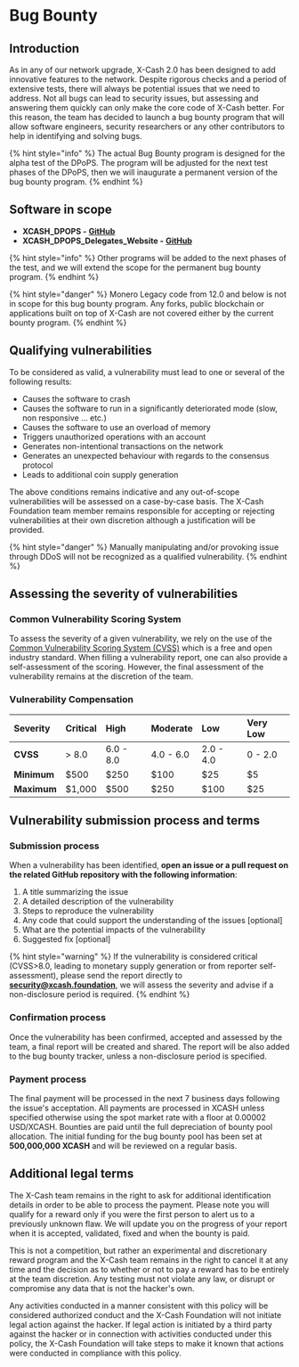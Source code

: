 # Bug Bounty

## Introduction

As in any of our network upgrade, X-Cash 2.0 has been designed to add innovative features to the network. Despite rigorous checks and a period of extensive tests, there will always be potential issues that we need to address. Not all bugs can lead to security issues, but assessing and answering them quickly can only make the core code of X-Cash better. For this reason, the team has decided to launch a bug bounty program that will allow software engineers, security researchers or any other contributors to help in identifying and solving bugs.

{% hint style="info" %}
The actual Bug Bounty program is designed for the alpha test of the DPoPS. The program will be adjusted for the next test phases of the DPoPS, then we will inaugurate a permanent version of the bug bounty program.
{% endhint %}

## Software in scope

* **XCASH\_DPOPS -** [**GitHub**](https://github.com/X-CASH-official/XCASH_DPOPS)
* **XCASH\_DPOPS\_Delegates\_Website -** [**GitHub**](https://github.com/X-CASH-official/XCASH_DPOPS_delegates_website)

{% hint style="info" %}
Other programs will be added to the next phases of the test, and we will extend the scope for the permanent bug bounty program.
{% endhint %}

{% hint style="danger" %}
Monero Legacy code from 12.0 and below is not in scope for this bug bounty program. Any forks, public blockchain or applications built on top of X-Cash are not covered either by the current bounty program.
{% endhint %}

## Qualifying vulnerabilities

To be considered as valid, a vulnerability must lead to one or several of the following results:

* Causes the software to crash
* Causes the software to run in a significantly deteriorated mode \(slow, non responsive ... etc.\)
* Causes the software to use an overload of memory
* Triggers unauthorized operations with an account
* Generates non-intentional transactions on the network
* Generates an unexpected behaviour with regards to the consensus protocol
* Leads to additional coin supply generation

The above conditions remains indicative and any out-of-scope vulnerabilities will be assessed on a case-by-case basis. The X-Cash Foundation team member remains responsible for accepting or rejecting vulnerabilities at their own discretion although a justification will be provided.

{% hint style="danger" %}
Manually manipulating and/or provoking issue through DDoS will not be recognized as a qualified vulnerability.
{% endhint %}

## Assessing the severity of vulnerabilities

### Common Vulnerability Scoring System

To assess the severity of a given vulnerability, we rely on the use of the [Common Vulnerability Scoring System \(CVSS\)](https://nvd.nist.gov/vuln-metrics/cvss/v3-calculator) which is a free and open industry standard. When filling a vulnerability report, one can also provide a self-assessment of the scoring. However, the final assessment of the vulnerability remains at the discretion of the team.

### Vulnerability Compensation

| **Severity** | **Critical** | **High** | **Moderate** | **Low** | **Very Low** |
| :--- | :--- | :--- | :--- | :--- | :--- |
| **CVSS** | &gt; 8.0 | 6.0 - 8.0 | 4.0 - 6.0 | 2.0 - 4.0 | 0 - 2.0 |
| **Minimum** | $500 | $250 | $100 | $25 | $5 |
| **Maximum** | $1,000 | $500 | $250 | $100 | $25 |

## Vulnerability submission process and terms

### Submission process

When a vulnerability has been identified, **open an issue or a pull request on the related GitHub repository with the following information**:

1. A title summarizing the issue
2. A detailed description of the vulnerability
3. Steps to reproduce the vulnerability
4. Any code that could support the understanding of the issues \[optional\]
5. What are the potential impacts of the vulnerability
6. Suggested fix \[optional\]

{% hint style="warning" %}
If the vulnerability is considered critical \(CVSS&gt;8.0, leading to monetary supply generation or from reporter self-assessment\), please send the report directly to **security@xcash.foundation**, we will assess the severity and advise if a non-disclosure period is required.
{% endhint %}

### Confirmation process

Once the vulnerability has been confirmed, accepted and assessed by the team, a final report will be created and shared. The report will be also added to the bug bounty tracker, unless a non-disclosure period is specified.

### Payment process

The final payment will be processed in the next 7 business days following the issue's acceptation. All payments are processed in XCASH unless specified otherwise using the spot market rate with a floor at 0.00002 USD/XCASH. Bounties are paid until the full depreciation of bounty pool allocation. The initial funding for the bug bounty pool has been set at **500,000,000 XCASH** and will be reviewed on a regular basis.

## Additional legal terms

The X-Cash team remains in the right to ask for additional identification details in order to be able to process the payment. Please note you will qualify for a reward only if you were the first person to alert us to a previously unknown flaw. We will update you on the progress of your report when it is accepted, validated, fixed and when the bounty is paid.

This is not a competition, but rather an experimental and discretionary reward program and the X-Cash team remains in the right to cancel it at any time and the decision as to whether or not to pay a reward has to be entirely at the team discretion. Any testing must not violate any law, or disrupt or compromise any data that is not the hacker's own.

Any activities conducted in a manner consistent with this policy will be considered authorized conduct and the X-Cash Foundation will not initiate legal action against the hacker. If legal action is initiated by a third party against the hacker or in connection with activities conducted under this policy, the X-Cash Foundation will take steps to make it known that actions were conducted in compliance with this policy.

